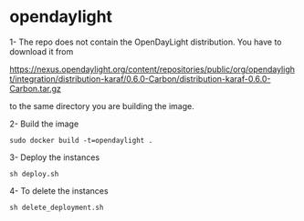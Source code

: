 # opendaylight

1- The repo does not contain the OpenDayLight distribution.
You have to download it from

https://nexus.opendaylight.org/content/repositories/public/org/opendaylight/integration/distribution-karaf/0.6.0-Carbon/distribution-karaf-0.6.0-Carbon.tar.gz

to the same directory you are building the image.

2- Build the image

```
sudo docker build -t=opendaylight .
```

3- Deploy the instances

```
sh deploy.sh
```

4- To delete the instances

```
sh delete_deployment.sh
```
